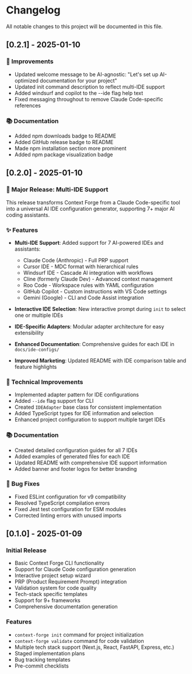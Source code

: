 # Changelog

All notable changes to this project will be documented in this file.

## [0.2.1] - 2025-01-10

### 🔧 Improvements

- Updated welcome message to be AI-agnostic: "Let's set up AI-optimized documentation for your project"
- Updated init command description to reflect multi-IDE support
- Added windsurf and copilot to the --ide flag help text
- Fixed messaging throughout to remove Claude Code-specific references

### 📚 Documentation

- Added npm downloads badge to README
- Added GitHub release badge to README
- Made npm installation section more prominent
- Added npm package visualization badge

## [0.2.0] - 2025-01-10

### 🎉 Major Release: Multi-IDE Support

This release transforms Context Forge from a Claude Code-specific tool into a universal AI IDE configuration generator, supporting 7+ major AI coding assistants.

### ✨ Features

- **Multi-IDE Support**: Added support for 7 AI-powered IDEs and assistants:
  - Claude Code (Anthropic) - Full PRP support
  - Cursor IDE - MDC format with hierarchical rules
  - Windsurf IDE - Cascade AI integration with workflows
  - Cline (formerly Claude Dev) - Advanced context management
  - Roo Code - Workspace rules with YAML configuration
  - GitHub Copilot - Custom instructions with VS Code settings
  - Gemini (Google) - CLI and Code Assist integration

- **Interactive IDE Selection**: New interactive prompt during `init` to select one or multiple IDEs
- **IDE-Specific Adapters**: Modular adapter architecture for easy extensibility
- **Enhanced Documentation**: Comprehensive guides for each IDE in `docs/ide-configs/`
- **Improved Marketing**: Updated README with IDE comparison table and feature highlights

### 🔧 Technical Improvements

- Implemented adapter pattern for IDE configurations
- Added `--ide` flag support for CLI
- Created `IDEAdapter` base class for consistent implementation
- Added TypeScript types for IDE information and selection
- Enhanced project configuration to support multiple target IDEs

### 📚 Documentation

- Created detailed configuration guides for all 7 IDEs
- Added examples of generated files for each IDE
- Updated README with comprehensive IDE support information
- Added banner and footer logos for better branding

### 🐛 Bug Fixes

- Fixed ESLint configuration for v9 compatibility
- Resolved TypeScript compilation errors
- Fixed Jest test configuration for ESM modules
- Corrected linting errors with unused imports

## [0.1.0] - 2025-01-09

### Initial Release

- Basic Context Forge CLI functionality
- Support for Claude Code configuration generation
- Interactive project setup wizard
- PRP (Product Requirement Prompt) integration
- Validation system for code quality
- Tech-stack specific templates
- Support for 9+ frameworks
- Comprehensive documentation generation

### Features

- `context-forge init` command for project initialization
- `context-forge validate` command for code validation
- Multiple tech stack support (Next.js, React, FastAPI, Express, etc.)
- Staged implementation plans
- Bug tracking templates
- Pre-commit checklists